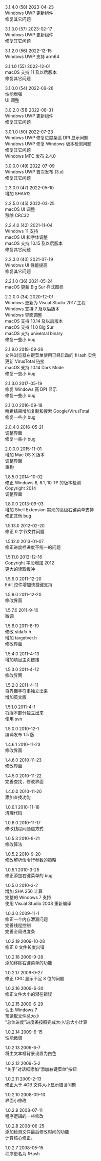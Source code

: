 3.1.4.0 (58) 2023-04-23  
Windows UWP 更新组件  
修复其它问题  

3.1.3.0 (57) 2023-02-17  
Windows UWP 更新组件  
修复其它问题  

3.1.2.0 (56) 2022-12-15  
Windows UWP 支持 arm64  

3.1.1.0 (55) 2022-12-01  
macOS 支持 11 及以后版本  
修复其它问题  

3.1.0.0 (54) 2022-09-26  
性能增强  
UI 调整  

3.0.2.0 (51) 2022-08-31  
Windows UWP 更新组件  
修复其它问题  

3.0.1.0 (50) 2022-07-23  
Windows UWP 修复进度条高 DPI 显示问题  
Windows UWP 修复 Windows 版本检测问题  
修复其它问题  
Windows MFC 发布 2.4.0  

3.0.0.0 (49) 2022-07-09  
Windows UWP 首次发布 (3.x)  
修复其它问题  

2.3.0.0 (47) 2022-05-10  
增加 SHA512  

2.2.5.0 (45) 2022-03-25  
macOS UI 调整  
移除 CRC32  

2.2.4.0 (42) 2021-11-04  
Windows 11 支持  
macOS UI 和字体调整  
macOS 支持 10.15 及以后版本  
修复其它问题  

2.2.3.0 (40) 2021-07-19  
Windows UI 性能提高  
修复其它问题  

2.2.1.0 (36) 2021-05-24  
macOS 更新 Big Sur 样式图标  

2.2.0.0 (34) 2020-12-01  
Windows 更新为 Visual Studio 2017 工程  
Windows 支持 7 及以后版本  
Windows 界面调整  
macOS 支持 10.14 及以后版本  
macOS 支持 11.0 Big Sur  
macOS 支持 universal binary  
修复一些小 bug  

2.1.9.0 2018-09-26  
文件浏览器右键菜单使用已经启动的 fHash 实例  
更新 VirusTotal 链接  
macOS 支持 10.14 Dark Mode  
修复一些小 bug  

2.1.3.0 2017-05-19  
修复 Windows 高 DPI 显示  
修复一些小 bug  

2.1.0.0 2016-09-18  
哈希结果增加复制和搜索 Google/VirusTotal  
修复一些小 bug  

2.0.4.0 2016-05-21  
调整界面  
修复一些小 bug  

2.0.0.0 2015-11-01  
增加 Mac OS X 版本  
调整界面  
重构  

1.8.5.0 2014-10-02  
修正 Windows 8, 8.1, 10 TP 的版本检测  
Copyright 2014  
调整界面  

1.8.0.0 2013-09-03  
增加 Shell Extension 实现的高级右键菜单支持  
修正其他 bug  

1.5.13.0 2012-02-20  
修正 0 字节文件问题  

1.5.12.0 2013-01-07  
修正进度栏进度不统一的问题  

1.5.11.0 2012-12-16  
Copyright 字段增加 2012  
更大的读取缓冲  

1.5.9.0 2011-12-20  
Edit 控件增加快捷键支持  

1.5.8.0 2011-12-20  
修改界面  

1.5.7.0 2011-9-10  
微调  

1.5.6.0 2011-8-19  
修改 stdafx.h  
增加 targetver.h  
修改界面  

1.5.4.0 2011-4-13  
增加项目主页链接  

1.5.3.0 2011-4-12  
修改界面  

1.5.2.0 2011-4-11  
将界面字符串独立出来  
增加英文版  

1.5.1.0 2011-4-1  
将版本部分独立出来  
使用 svn  

1.5.0.0 2010-12-1  
编译发布 1.5 版  

1.4.6.1 2010-11-23  
修改界面  

1.4.6.0 2010-11-23  
修改界面  

1.4.5.0 2010-11-22  
完善查找，修改界面  

1.4.0.0 2010-11-20  
添加查找功能  

1.0.6.1 2010-11-18  
清理代码  

1.0.6.0 2010-11-17  
修改线程间通信方式  

1.0.5.3 2010-9-21  
修改算法  

1.0.5.2 2010-9-20  
修改解析命令行参数的策略  

1.0.5.1 2010-3-25  
修正添加右键菜单的 bug  

1.0.5.0 2010-3-2  
增加 SHA 256 计算  
完整的 Windows 7 支持  
使用 Visual Studio 2008 重新编译  

1.0.3.0 2009-11-1  
修正一个内存泄漏问题  
完善线程控制  
完善全局进度条  

1.0.2.19 2009-10-28  
修正 0 文件长度出错  

1.0.2.18 2009-9-28  
添加移除右键菜单的功能  

1.0.2.17 2009-9-27  
修正 CRC 显示不足 8 位的问题  

1.0.2.16 2009-6-30  
修正文件大小的潜在错误  

1.0.2.15 2009-6-29  
认出 Windows 7  
预读取文件总大小  
“总体进度”进度条按照完成大小/总大小计算  

1.0.2.14 2009-6-15  
性能微调  

1.0.2.13 2009-6-7  
将主文本框背景设置为白色  

1.0.2.12 2009-5-2  
“关于”对话框添加“添加右键菜单”按钮  

1.0.2.11 2009-2-13  
修正大于 4GB 文件大小显示错误问题  

1.0.2.10 2008-09-10  
界面小修改  

1.0.2.9 2008-07-11  
程序逻辑的一些修改  

1.0.2.8 2008-06-25  
添加检测文件最后修改时间的功能  
计算核心修正。  

1.0.2.7 2008-05-15  
程序更名为 fHash  
